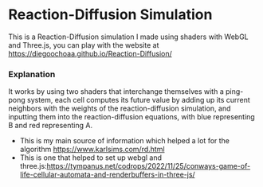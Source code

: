 # Reaction-Diffusion Simulation
This is a Reaction-Diffusion simulation I made using shaders with WebGL and Three.js, you can play with the website at https://diegoochoaa.github.io/Reaction-Diffusion/

### Explanation

It works by using two shaders that interchange themselves with a ping-pong system, 
each cell computes its future value by adding up its current neighbors with the weights of the reaction-diffusion simulation, 
and inputting them into the reaction-diffusion equations, with blue representing B and red representing A.

 - This is my main source of information which helped a lot for the algorithm https://www.karlsims.com/rd.html 
 - This is one that helped to set up webgl and three.js:https://tympanus.net/codrops/2022/11/25/conways-game-of-life-cellular-automata-and-renderbuffers-in-three-js/




